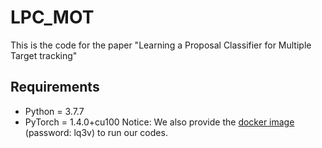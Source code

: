 # LPC_MOT
This is the code for the paper "Learning a Proposal Classifier for Multiple Target tracking"

## Requirements
- Python = 3.7.7
- PyTorch = 1.4.0+cu100
Notice: We also provide the [docker image](https://pan.baidu.com/s/1IF7JqycSzP6iqbR9fkduJA) (password: lq3v) to run our codes.
